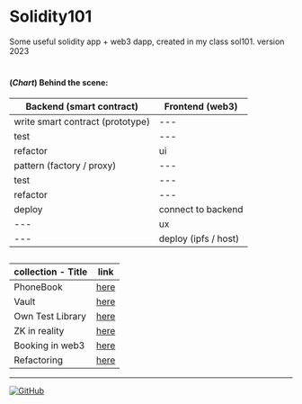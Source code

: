 # Solidity101
Some useful solidity app + web3 dapp, created in my class sol101. version 2023

#

#### (*Chart*) Behind the scene: 

| Backend (smart contract) | Frontend (web3) |
| ---- | ---- |
| write smart contract (prototype) | --- |
| test | --- |
| refactor | ui |
| pattern (factory / proxy) | --- |
| test | --- |
| refactor | --- |
| deploy | connect to backend |
| --- | ux |
| --- | deploy (ipfs / host) |

##

| collection - Title | link |
| ---- | ---- |
| PhoneBook | [here](https://github.com/mosi-sol/Solidity101/tree/main/collection-1) |
| Vault | [here](https://github.com/mosi-sol/Solidity101/tree/main/collection-2) |
| Own Test Library | [here](https://github.com/mosi-sol/Solidity101/tree/main/collection-3) |
| ZK in reality | [here](https://github.com/mosi-sol/Solidity101/tree/main/collection-4) |
| Booking in web3 | [here](https://github.com/mosi-sol/Solidity101/tree/main/collection-5) |
| Refactoring | [here](https://github.com/mosi-sol/Solidity101/tree/main/collection-6) | 

---

<a href="https://github.com/mosi-sol/Solidity101">
<img alt="GitHub" src="https://img.shields.io/github/license/mosi-sol/Solidity101?logoColor=blue&style=flat-square">
</a>

